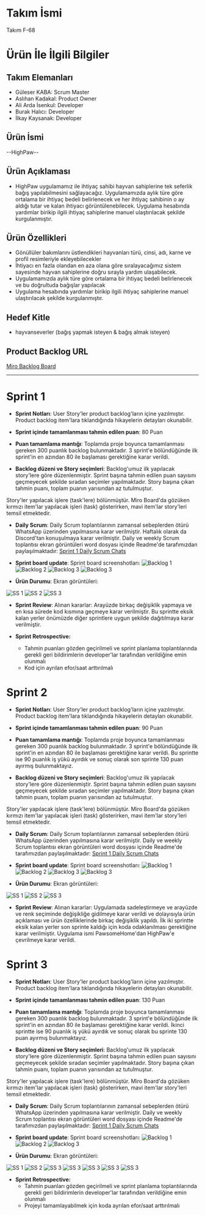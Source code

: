 # **Takım İsmi**

Takım F-68

# Ürün İle İlgili Bilgiler

## Takım Elemanları

- Güleser KABA: Scrum Master
- Aslıhan Kadakal: Product Owner
- Ali Arda İsenkul: Developer
- Burak Halıcı: Developer
- İlkay Kaysanak: Developer



## Ürün İsmi

--HighPaw--

## Ürün Açıklaması


- HighPaw uygulamamız ile ihtiyaç sahibi hayvan sahiplerine tek seferlik bağış yapılabilmesini sağlayacağız. Uygulamamızda aylık türe göre ortalama bir ihtiyaç bedeli belirlenecek ve her ihtiyaç sahibinin o ay aldığı tutar ve kalan ihtiyacı görüntülenebilecek. Uygulama hesabında yardımlar birikip ilgili ihtiyaç sahiplerine manuel ulaştırılacak şekilde kurgulanmıştır.

  
## Ürün Özellikleri
- Gönüllüler bakımlarını üstlendikleri hayvanları türü, cinsi, adı, karne ve profil resimleriyle ekleyebilecekler
- İhtiyacı en fazla olandan en aza olana göre sıralayacağımız sistem sayesinde hayvan sahiplerine doğru sırayla yardım ulaşabilecek.
- Uygulamamızda aylık türe göre ortalama bir ihtiyaç bedeli belirlenecek ve bu doğrultuda bağışlar yapılacak
- Uygulama hesabında yardımlar birikip ilgili ihtiyaç sahiplerine manuel ulaştırılacak şekilde kurgulanmıştır.
  

## Hedef Kitle

- hayvanseverler (bağış yapmak isteyen & bağış almak isteyen)
  


## Product Backlog URL

[Miro Backlog Board](https://miro.com/app/board/uXjVM9tbVoc=/)

---

# Sprint 1

- **Sprint Notları**: User Story'ler product backlog'ların içine yazılmıştır. Product backlog item'lara tıklandığında hikayelerin detayları okunabilir.

- **Sprint içinde tamamlanması tahmin edilen puan**: 80 Puan

- **Puan tamamlama mantığı**: Toplamda proje boyunca tamamlanması gereken 300 puanlık backlog bulunmaktadır. 3 sprint'e bölündüğünde ilk sprint'in en azından 80 ile başlaması gerektiğine karar verildi.

- **Backlog düzeni ve Story seçimleri**: Backlog'umuz ilk yapılacak story'lere göre düzenlenmiştir. Sprint başına tahmin edilen puan sayısını geçmeyecek şekilde sıradan seçimler yapılmaktadır. Story başına çıkan tahmin puanı, toplam puanın yarısından az tutulmuştur. 

Story'ler yapılacak işlere (task'lere) bölünmüştür. Miro Board'da gözüken kırmızı item'lar yapılacak işleri (task) gösterirken, mavi item'lar story'leri temsil etmektedir.

- **Daily Scrum**: Daily Scrum toplantılarının zamansal sebeplerden ötürü WhatsApp üzerinden yapılmasına karar verilmiştir. Haftalık olarak da Discord'tan konuşulmaya karar verilmiştir. Daily ve weekly Scrum toplantısı ekran görüntüleri word dosyası içinde Readme'de tarafımızdan paylaşılmaktadır: [Sprint 1 Daily Scrum Chats](https://github.com/aardaisenkul/oua_flutter/blob/main/ProjectManagement/Sprint1Documents/Sprint1_daily.docx)


- **Sprint board update**: Sprint board screenshotları: 
![Backlog 1](https://github.com/aardaisenkul/oua_flutter/blob/main/ProjectManagement/Sprint1Documents/miro.png) 
![Backlog 2](https://github.com/aardaisenkul/oua_flutter/blob/main/ProjectManagement/Sprint1Documents/miro1.png) 
![Backlog 3](https://github.com/aardaisenkul/oua_flutter/blob/main/ProjectManagement/Sprint1Documents/miro2.png)
![Backlog 3](https://github.com/aardaisenkul/oua_flutter/blob/main/ProjectManagement/Sprint1Documents/miro3.png)

- **Ürün Durumu**: Ekran görüntüleri:

![SS 1](https://github.com/aardaisenkul/oua_flutter/blob/main/ProjectManagement/Sprint1Documents/app2.jpeg) 
![SS 2](https://github.com/aardaisenkul/oua_flutter/blob/main/ProjectManagement/Sprint1Documents/app3.jpeg) 
![SS 3](https://github.com/aardaisenkul/oua_flutter/blob/main/ProjectManagement/Sprint1Documents/app.jpeg)




- **Sprint Review**: 
Alınan kararlar: Arayüzde birkaç değişiklik yapmaya ve en kısa sürede kod kısmına geçmeye karar verilmiştir. Bu sprintte eksik kalan yerler önümüzde diğer sprintlere uygun şekilde dağıtılmaya karar verilmiştir. 

- **Sprint Retrospective:**
  - Tahmin puanları gözden geçirilmeli ve sprint planlama toplantılarında gerekli geri bildirimlerin developer'lar tarafından verildiğine emin olunmalı
  - Kod için ayrılan efor/saat arttırılmalı

# Sprint 2

- **Sprint Notları**: User Story'ler product backlog'ların içine yazılmıştır. Product backlog item'lara tıklandığında hikayelerin detayları okunabilir.

- **Sprint içinde tamamlanması tahmin edilen puan**: 90 Puan

- **Puan tamamlama mantığı**: Toplamda proje boyunca tamamlanması gereken 300 puanlık backlog bulunmaktadır. 3 sprint'e bölündüğünde ilk sprint'in en azından 80 ile başlaması gerektiğine karar verildi. Bu sprintte ise 90 puanlık iş yükü ayırdık ve sonuç olarak son sprinte 130 puan ayırmış bulunmaktayız.

- **Backlog düzeni ve Story seçimleri**: Backlog'umuz ilk yapılacak story'lere göre düzenlenmiştir. Sprint başına tahmin edilen puan sayısını geçmeyecek şekilde sıradan seçimler yapılmaktadır. Story başına çıkan tahmin puanı, toplam puanın yarısından az tutulmuştur. 

Story'ler yapılacak işlere (task'lere) bölünmüştür. Miro Board'da gözüken kırmızı item'lar yapılacak işleri (task) gösterirken, mavi item'lar story'leri temsil etmektedir.

- **Daily Scrum**: Daily Scrum toplantılarının zamansal sebeplerden ötürü WhatsApp üzerinden yapılmasına karar verilmiştir. Daily ve weekly Scrum toplantısı ekran görüntüleri word dosyası içinde Readme'de tarafımızdan paylaşılmaktadır: [Sprint 1 Daily Scrum Chats](https://github.com/aardaisenkul/oua_flutter/blob/main/ProjectManagement/Sprint1Documents/Sprint2_daily.docx)


- **Sprint board update**: Sprint board screenshotları: 
![Backlog 1](https://github.com/aardaisenkul/oua_flutter/blob/main/ProjectManagement/Sprint1Documents/bl1.png) 
![Backlog 2](https://github.com/aardaisenkul/oua_flutter/blob/main/ProjectManagement/Sprint1Documents/bl2.png) 
![Backlog 3](https://github.com/aardaisenkul/oua_flutter/blob/main/ProjectManagement/Sprint1Documents/bl3.png)
![Backlog 3](https://github.com/aardaisenkul/oua_flutter/blob/main/ProjectManagement/Sprint1Documents/bl4.png)

- **Ürün Durumu**: Ekran görüntüleri:

![SS 1](https://github.com/aardaisenkul/oua_flutter/blob/main/ProjectManagement/Sprint1Documents/hp1.jpeg) 
![SS 2](https://github.com/aardaisenkul/oua_flutter/blob/main/ProjectManagement/Sprint1Documents/hp2.jpeg) 
![SS 3](https://github.com/aardaisenkul/oua_flutter/blob/main/ProjectManagement/Sprint1Documents/hp3.jpeg)




- **Sprint Review**: 
Alınan kararlar: Uygulamada sadeleştirmeye ve arayüzde ve renk seçiminde değişikliğe gidilmeye karar verildi ve dolayısıyla ürün açıklaması ve ürün özelliklerinde birkaç değişiklik yapıldı. İlk iki sprintte eksik kalan yerler son sprinte kaldığı için koda odaklanılması gerektiğine karar verilmiştir. Uygulama ismi PawsomeHome'dan HighPaw'e çevrilmeye karar verildi.


# Sprint 3

- **Sprint Notları**: User Story'ler product backlog'ların içine yazılmıştır. Product backlog item'lara tıklandığında hikayelerin detayları okunabilir.

- **Sprint içinde tamamlanması tahmin edilen puan**: 130 Puan

- **Puan tamamlama mantığı**: Toplamda proje boyunca tamamlanması gereken 300 puanlık backlog bulunmaktadır. 3 sprint'e bölündüğünde ilk sprint'in en azından 80 ile başlaması gerektiğine karar verildi. İkinci sprintte ise 90 puanlık iş yükü ayırdık ve sonuç olarak bu sprinte 130 puan ayırmış bulunmaktayız.

- **Backlog düzeni ve Story seçimleri**: Backlog'umuz ilk yapılacak story'lere göre düzenlenmiştir. Sprint başına tahmin edilen puan sayısını geçmeyecek şekilde sıradan seçimler yapılmaktadır. Story başına çıkan tahmin puanı, toplam puanın yarısından az tutulmuştur. 

Story'ler yapılacak işlere (task'lere) bölünmüştür. Miro Board'da gözüken kırmızı item'lar yapılacak işleri (task) gösterirken, mavi item'lar story'leri temsil etmektedir.

- **Daily Scrum**: Daily Scrum toplantılarının zamansal sebeplerden ötürü WhatsApp üzerinden yapılmasına karar verilmiştir. Daily ve weekly Scrum toplantısı ekran görüntüleri word dosyası içinde Readme'de tarafımızdan paylaşılmaktadır: [Sprint 1 Daily Scrum Chats](https://github.com/aardaisenkul/oua_flutter/blob/main/ProjectManagement/Sprint1Documents/Sprint3_daily.docx)


- **Sprint board update**: Sprint board screenshotları: 
![Backlog 1](https://github.com/aardaisenkul/oua_flutter/blob/main/ProjectManagement/Sprint1Documents/mr1.png) 
![Backlog 2](https://github.com/aardaisenkul/oua_flutter/blob/main/ProjectManagement/Sprint1Documents/mr2.png) 
![Backlog 3](https://github.com/aardaisenkul/oua_flutter/blob/main/ProjectManagement/Sprint1Documents/mr3.png)


- **Ürün Durumu**: Ekran görüntüleri:

![SS 1](https://github.com/aardaisenkul/oua_flutter/blob/main/ProjectManagement/Sprint1Documents/u1.jpeg) 
![SS 2](https://github.com/aardaisenkul/oua_flutter/blob/main/ProjectManagement/Sprint1Documents/u2.jpeg) 
![SS 3](https://github.com/aardaisenkul/oua_flutter/blob/main/ProjectManagement/Sprint1Documents/u3.jpeg)
![SS 3](https://github.com/aardaisenkul/oua_flutter/blob/main/ProjectManagement/Sprint1Documents/u4.jpeg)
![SS 3](https://github.com/aardaisenkul/oua_flutter/blob/main/ProjectManagement/Sprint1Documents/u5.jpeg)
![SS 3](https://github.com/aardaisenkul/oua_flutter/blob/main/ProjectManagement/Sprint1Documents/u6.jpeg)
![SS 3](https://github.com/aardaisenkul/oua_flutter/blob/main/ProjectManagement/Sprint1Documents/u7.jpeg)

- **Sprint Retrospective:**
  - Tahmin puanları gözden geçirilmeli ve sprint planlama toplantılarında gerekli geri bildirimlerin developer'lar tarafından verildiğine emin olunmalı
  - Projeyi tamamlayabilmek için koda ayrılan efor/saat arttırılmalı 


